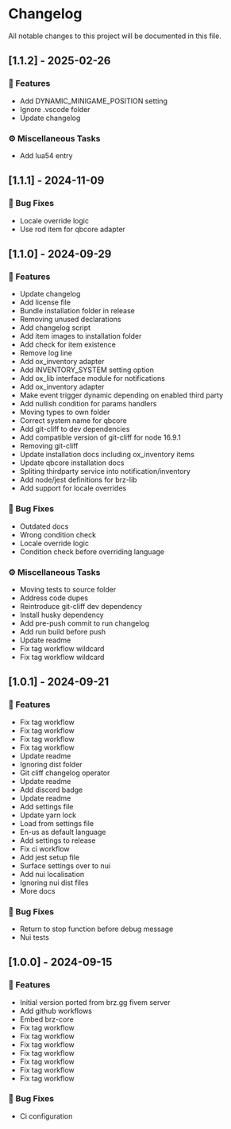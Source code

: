 # Changelog

All notable changes to this project will be documented in this file.

## [1.1.2] - 2025-02-26

### 🚀 Features

- Add DYNAMIC_MINIGAME_POSITION setting
- Ignore .vscode folder
- Update changelog

### ⚙️ Miscellaneous Tasks

- Add lua54 entry

## [1.1.1] - 2024-11-09

### 🐛 Bug Fixes

- Locale override logic
- Use rod item for qbcore adapter

## [1.1.0] - 2024-09-29

### 🚀 Features

- Update changelog
- Add license file
- Bundle installation folder in release
- Removing unused declarations
- Add changelog script
- Add item images to installation folder
- Add check for item existence
- Remove log line
- Add ox_inventory adapter
- Add INVENTORY_SYSTEM setting option
- Add ox_lib interface module for notifications
- Add ox_inventory adapter
- Make event trigger dynamic depending on enabled third party
- Add nullish condition for params handlers
- Moving types to own folder
- Correct system name for qbcore
- Add git-cliff to dev dependencies
- Add compatible version of git-cliff for node 16.9.1
- Removing git-cliff
- Update installation docs including ox_inventory items
- Update qbcore installation docs
- Spliting thirdparty service into notification/inventory
- Add node/jest definitions for brz-lib
- Add support for locale overrides

### 🐛 Bug Fixes

- Outdated docs
- Wrong condition check
- Locale override logic
- Condition check before overriding language

### ⚙️ Miscellaneous Tasks

- Moving tests to source folder
- Address code dupes
- Reintroduce git-cliff dev dependency
- Install husky dependency
- Add pre-push commit to run changelog
- Add run build before push
- Update readme
- Fix tag workflow wildcard
- Fix tag workflow wildcard

## [1.0.1] - 2024-09-21

### 🚀 Features

- Fix tag workflow
- Fix tag workflow
- Fix tag workflow
- Fix tag workflow
- Update readme
- Ignoring dist folder
- Git cliff changelog operator
- Update readme
- Add discord badge
- Update readme
- Add settings file
- Update yarn lock
- Load from settings file
- En-us as default language
- Add settings to release
- Fix ci workflow
- Add jest setup file
- Surface settings over to nui
- Add nui localisation
- Ignoring nui dist files
- More docs

### 🐛 Bug Fixes

- Return to stop function before debug message
- Nui tests

## [1.0.0] - 2024-09-15

### 🚀 Features

- Initial version ported from brz.gg fivem server
- Add github workflows
- Embed brz-core
- Fix tag workflow
- Fix tag workflow
- Fix tag workflow
- Fix tag workflow
- Fix tag workflow
- Fix tag workflow
- Fix tag workflow

### 🐛 Bug Fixes

- Ci configuration

<!-- generated by git-cliff -->
